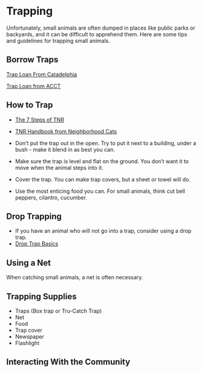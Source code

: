 # Trapping

Unfortunately, small animals are often dumped in places like public parks or backyards, and it can be difficult to apprehend them. Here are some tips and guidelines for trapping small animals.

## Borrow Traps

[Trap Loan From Catadelphia](https://calendly.com/ainedoley/traplibrary?fbclid=IwAR2frgJr-9rHfMhUIpvgy4G4i1kni4aRdu2Oa1ijdtBstK9lzxuBBiT-G44&month=2019-08)

[Trap Loan from ACCT](https://docs.google.com/forms/d/13CN0EIpEeyQSfJZtJFVqSY4Ucu7wGF1zkyzRJC8W67k/viewform?fbclid=IwAR37y0rW1FJP18Zf4ew1mykZOa9wz6N5k8rQ4-YTRg-6nHOOlQhvGvArSp0&edit_requested=true#response=ACYDBNgI8jtLATQPAUAPoI8yq7Z26qGX3ZlnF4i9AF7zDsefh2VD8Z-OTvJNeEI)

## How to Trap

* [The 7 Steps of TNR](https://www.neighborhoodcats.org/how-to-tnr/getting-started/the-7-steps-of-tnr)  
* [TNR Handbook from Neighborhood Cats](files/nc_tnr_handbook_web_v5-4.pdf)    

* Don’t put the trap out in the open. Try to put it next to a building, under a bush - make it blend in as best you can. 
* Make sure the trap is level and flat on the ground. You don’t want it to move when the animal steps into it. 
* Cover the trap. You can make trap covers, but a sheet or towel will do. 
* Use the most enticing food you can. For small animals, think cut bell peppers, cilantro, cucumber.


## Drop Trapping
* If you have an animal who will not go into a trap, consider using a drop trap.
* [Drop Trap Basics](https://www.neighborhoodcats.org/how-to-tnr/trapping/drop-traps)


## Using a Net

When catching small animals, a net is often necessary.

## Trapping Supplies

* Traps (Box trap or Tru-Catch Trap)
* Net
* Food
* Trap cover
* Newspaper
* Flashlight

## Interacting With the Community
